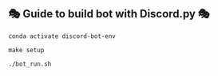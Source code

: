 🎭 Guide to build bot with Discord.py 🎭
------------------------------------------------------------
`conda activate discord-bot-env`

`make setup`

`./bot_run.sh`



